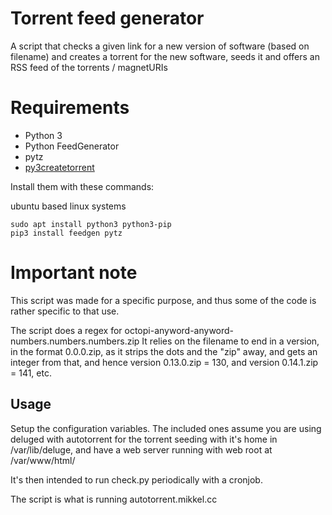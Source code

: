 # Torrent feed generator
A script that checks a given link for a new version of software (based on filename)
and creates a torrent for the new software, seeds it and offers an RSS feed of
the torrents / magnetURIs

# Requirements

* Python 3
* Python FeedGenerator
* pytz
* [py3createtorrent](https://py3createtorrent.readthedocs.io/en/latest/user.html#installation)

Install them with these commands:

ubuntu based linux systems

    sudo apt install python3 python3-pip
    pip3 install feedgen pytz

# Important note
This script was made for a specific purpose, and thus some of the code is rather specific to that use.

The script does a regex for octopi-anyword-anyword-numbers.numbers.numbers.zip
It relies on the filename to end in a version, in the format 0.0.0.zip, as it strips the dots and the "zip" away, 
and gets an integer from that, and hence version 0.13.0.zip = 130, and version 0.14.1.zip = 141, etc.

## Usage
Setup the configuration variables. The included ones assume you are using deluged with autotorrent
for the torrent seeding with it's home in /var/lib/deluge,
and have a web server running with web root at /var/www/html/

It's then intended to run check.py periodically with a cronjob.

The script is what is running autotorrent.mikkel.cc
